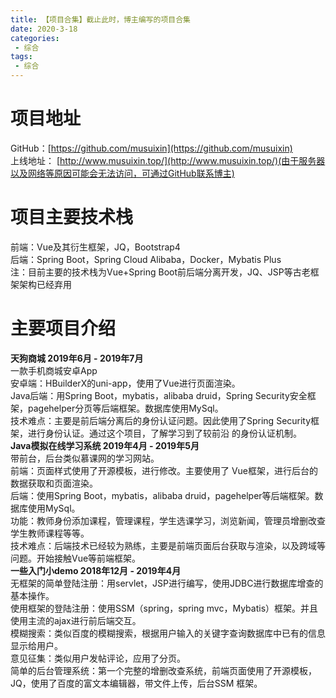 ```yaml
---
title: 【项目合集】截止此时，博主编写的项目合集
date: 2020-3-18
categories:
 - 综合
tags:
 - 综合
---
```

# **项目地址**
GitHub：[https://github.com/musuixin](https://github.com/musuixin)  
上线地址： [http://www.musuixin.top/](http://www.musuixin.top/)(由于服务器以及网络等原因可能会无法访问，可通过GitHub联系博主)
# **项目主要技术栈**
前端：Vue及其衍生框架，JQ，Bootstrap4  
后端：Spring Boot，Spring Cloud Alibaba，Docker，Mybatis Plus  
注：目前主要的技术栈为Vue+Spring Boot前后端分离开发，JQ、JSP等古老框架架构已经弃用
# **主要项目介绍**
**天狗商城 2019年6月 - 2019年7月**  
一款手机商城安卓App  
安卓端：HBuilderX的uni-app，使用了Vue进行页面渲染。  
Java后端：用Spring Boot，mybatis，alibaba druid，Spring Security安全框架，pagehelper分页等后端框架。数据库使用MySql。  
技术难点：主要是前后端分离后的身份认证问题。因此使用了Spring Security框架，进行身份认证。通过这个项目，了解学习到了较前沿
的身份认证机制。  
**Java模拟在线学习系统 2019年4月 - 2019年5月**  
带前台，后台类似慕课网的学习网站。  
前端：页面样式使用了开源模板，进行修改。主要使用了 Vue框架，进行后台的数据获取和页面渲染。  
后端：使用Spring Boot，mybatis，alibaba druid，pagehelper等后端框架。数据库使用MySql。  
功能：教师身份添加课程，管理课程，学生选课学习，浏览新闻，管理员增删改查学生教师课程等等。  
技术难点：后端技术已经较为熟练，主要是前端页面后台获取与渲染，以及跨域等问题。开始接触Vue等前端框架。  
**一些入门小demo 2018年12月 - 2019年4月**  
无框架的简单登陆注册：用servlet，JSP进行编写，使用JDBC进行数据库增查的基本操作。  
使用框架的登陆注册：使用SSM（spring，spring mvc，Mybatis）框架。并且使用主流的ajax进行前后端交互。  
模糊搜索：类似百度的模糊搜索，根据用户输入的关键字查询数据库中已有的信息显示给用户。  
意见征集：类似用户发帖评论，应用了分页。  
简单的后台管理系统：第一个完整的增删改查系统，前端页面使用了开源模板，JQ，使用了百度的富文本编辑器，带文件上传，后台SSM
框架。
